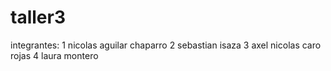 # taller3
integrantes:
1 nicolas aguilar chaparro
2 sebastian isaza
3 axel nicolas caro rojas
4 laura montero

